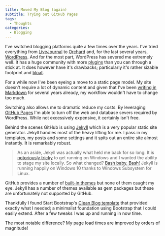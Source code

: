 ```yaml
---
title: Moved My Blog (again)
subtitle: Trying out GitHub Pages 
tags:
  - Thoughts
categories: 
  - Blogging
---
```


I've switched blogging platforms quite a few times over the years. I've tried everything from [LiveJournal](http://www.livejournal.com/) to [Orchard](http://www.orchardproject.net/) and, for the last several years, [WordPress](https://wordpress.org/). And for the most part, WordPress has severed me extremely well. It has a huge community with more [plugins](https://wordpress.org/plugins/) than you can through a stick at. It does however have it's drawbacks; particularly it's rather sizable footprint and [bloat](https://premium.wpmudev.org/blog/wordpress-bloat/).

For a while now I've been eyeing a move to a static page model. My site doesn't require a lot of dynamic content and given that I've been [writing in Markdown](https://github.com/OfficeDev/office-js-docs) for several years already, my workflow wouldn't have to change too much.

Switching also allows me to dramatic reduce my costs. By leveraging [GitHub Pages](https://pages.github.com/) I'm able to turn off the web and database severs required by WordPress. While not excessively expensive, it certainly isn't free.

Behind the scenes GitHub is using [Jekyll](http://jekyllrb.com/) which is a very popular static site generator. Jekyll handles most of the heavy lifting for me. I pass in my templates, my posts and some settings and it spits out an entire site almost instantly. It is remarkably robust.

> As an aside, Jekyll was actually what held me back for so long. It is [notoriously tricky](http://jekyllrb.com/docs/windows/#installation) to get running on Windows and I wanted the ability to stage my site locally. So what changed? [Bash baby, Bash!](https://msdn.microsoft.com/en-us/commandline/wsl/about) Jekyll is running happily on Windows 10 thanks to Windows Subsystem for Linux.

GitHub provides a number of [built-in themes](https://github.com/pages-themes/) but none of them caught my eye. Jekyll has a number of themes available as gem packages but these are unfortunately not supported by GitHub.

Thankfully I found Start Bootstrap's [Clean Blog template](https://github.com/BlackrockDigital/startbootstrap-clean-blog-jekyll) that provided exactly what I needed; a minimalist foundation using Bootstrap that I could easily extend. After a few tweaks I was up and running in now time.

The most notable difference? My page load times are improved by orders of magnitude!
